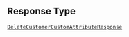## Response Type

[`DeleteCustomerCustomAttributeResponse`](../../doc/models/delete-customer-custom-attribute-response.md)
